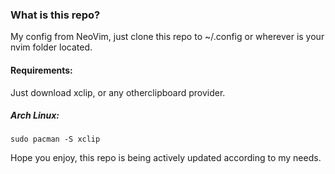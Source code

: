 ### What is this repo?
My config from NeoVim, just clone this repo to ~/.config or wherever is your nvim folder located.

#### Requirements:
Just download xclip, or any otherclipboard provider.
##### Arch Linux:
`sudo pacman -S xclip`

Hope you enjoy, this repo is being actively updated according to my needs.
